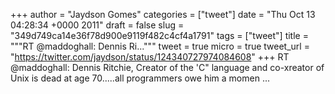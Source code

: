 
+++
author = "Jaydson Gomes"
categories = ["tweet"]
date = "Thu Oct 13 04:28:34 +0000 2011"
draft = false
slug = "349d749ca14e36f78d900e9119f482c4cf4a1791"
tags = ["tweet"]
title = """RT @maddoghall: Dennis Ri..."""
tweet = true
micro = true
tweet_url = "https://twitter.com/jaydson/status/124340727974084608"
+++
RT @maddoghall: Dennis Ritchie, Creator of the 'C" language and co-xreator of Unix is dead at age 70.....all programmers owe him a momen ...
